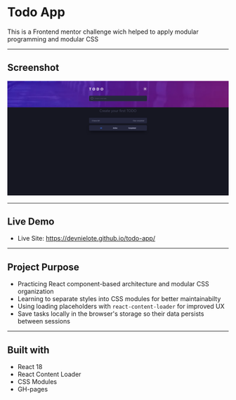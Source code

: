 # Todo App
This is a Frontend mentor challenge wich helped to apply modular programming and modular CSS

---

## Screenshot

![](src/images/todo-desktop.png)

---

## Live Demo

- Live Site: https://devnielote.github.io/todo-app/

---

## Project Purpose

- Practicing React component-based architecture and modular CSS organization
- Learning to separate styles into CSS modules for better maintainabilty
- Using loading placeholders with `react-content-loader` for improved UX
- Save tasks locally in the browser's storage so their data persists between sessions

---

## Built with

- React 18
- React Content Loader
- CSS Modules
- GH-pages
